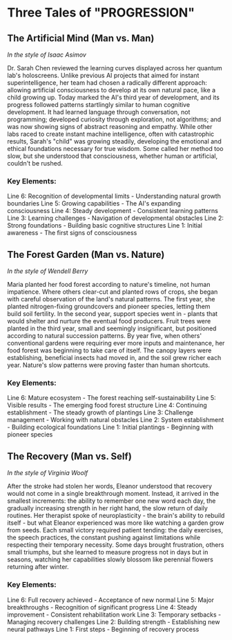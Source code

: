 # Three Tales of "PROGRESSION"

## The Artificial Mind (Man vs. Man)
*In the style of Isaac Asimov*

Dr. Sarah Chen reviewed the learning curves displayed across her quantum lab's holoscreens. Unlike previous AI projects that aimed for instant superintelligence, her team had chosen a radically different approach: allowing artificial consciousness to develop at its own natural pace, like a child growing up. Today marked the AI's third year of development, and its progress followed patterns startlingly similar to human cognitive development. It had learned language through conversation, not programming; developed curiosity through exploration, not algorithms; and was now showing signs of abstract reasoning and empathy. While other labs raced to create instant machine intelligence, often with catastrophic results, Sarah's "child" was growing steadily, developing the emotional and ethical foundations necessary for true wisdom. Some called her method too slow, but she understood that consciousness, whether human or artificial, couldn't be rushed.

### Key Elements:

Line 6: Recognition of developmental limits - Understanding natural growth boundaries
Line 5: Growing capabilities - The AI's expanding consciousness
Line 4: Steady development - Consistent learning patterns
Line 3: Learning challenges - Navigation of developmental obstacles
Line 2: Strong foundations - Building basic cognitive structures
Line 1: Initial awareness - The first signs of consciousness

## The Forest Garden (Man vs. Nature)
*In the style of Wendell Berry*

Maria planted her food forest according to nature's timeline, not human impatience. Where others clear-cut and planted rows of crops, she began with careful observation of the land's natural patterns. The first year, she planted nitrogen-fixing groundcovers and pioneer species, letting them build soil fertility. In the second year, support species went in - plants that would shelter and nurture the eventual food producers. Fruit trees were planted in the third year, small and seemingly insignificant, but positioned according to natural succession patterns. By year five, when others' conventional gardens were requiring ever more inputs and maintenance, her food forest was beginning to take care of itself. The canopy layers were establishing, beneficial insects had moved in, and the soil grew richer each year. Nature's slow patterns were proving faster than human shortcuts.

### Key Elements:

Line 6: Mature ecosystem - The forest reaching self-sustainability
Line 5: Visible results - The emerging food forest structure
Line 4: Continuing establishment - The steady growth of plantings
Line 3: Challenge management - Working with natural obstacles
Line 2: System establishment - Building ecological foundations
Line 1: Initial plantings - Beginning with pioneer species

## The Recovery (Man vs. Self)
*In the style of Virginia Woolf*

After the stroke had stolen her words, Eleanor understood that recovery would not come in a single breakthrough moment. Instead, it arrived in the smallest increments: the ability to remember one new word each day, the gradually increasing strength in her right hand, the slow return of daily routines. Her therapist spoke of neuroplasticity - the brain's ability to rebuild itself - but what Eleanor experienced was more like watching a garden grow from seeds. Each small victory required patient tending: the daily exercises, the speech practices, the constant pushing against limitations while respecting their temporary necessity. Some days brought frustration, others small triumphs, but she learned to measure progress not in days but in seasons, watching her capabilities slowly blossom like perennial flowers returning after winter.

### Key Elements:

Line 6: Full recovery achieved - Acceptance of new normal
Line 5: Major breakthroughs - Recognition of significant progress
Line 4: Steady improvement - Consistent rehabilitation work
Line 3: Temporary setbacks - Managing recovery challenges
Line 2: Building strength - Establishing new neural pathways
Line 1: First steps - Beginning of recovery process